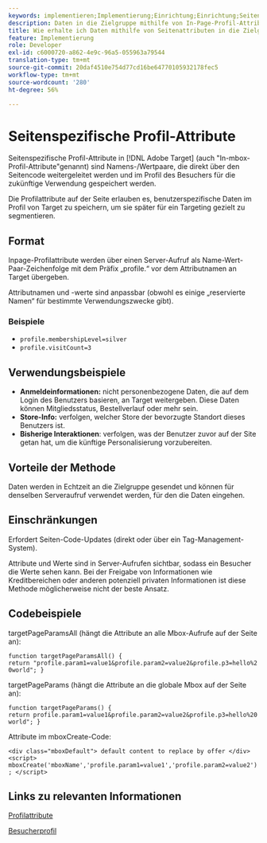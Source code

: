 ```yaml
---
keywords: implementieren;Implementierung;Einrichtung;Einrichtung;Seitenparameter
description: Daten in die Zielgruppe mithilfe von In-Page-Profil-Attributen abrufen.
title: Wie erhalte ich Daten mithilfe von Seitenattributen in die Zielgruppe?
feature: Implementierung
role: Developer
exl-id: c6000720-a862-4e9c-96a5-055963a79544
translation-type: tm+mt
source-git-commit: 20daf4510e754d77cd16be64770105932178fec5
workflow-type: tm+mt
source-wordcount: '280'
ht-degree: 56%

---
```


# Seitenspezifische Profil-Attribute

Seitenspezifische Profil-Attribute in [!DNL Adobe Target] (auch &quot;In-mbox-Profil-Attribute&quot;genannt) sind Namens-/Wertpaare, die direkt über den Seitencode weitergeleitet werden und im Profil des Besuchers für die zukünftige Verwendung gespeichert werden.

Die Profilattribute auf der Seite erlauben es, benutzerspezifische Daten im Profil von Target zu speichern, um sie später für ein Targeting gezielt zu segmentieren.

## Format

Inpage-Profilattribute werden über einen Server-Aufruf als Name-Wert-Paar-Zeichenfolge mit dem Präfix „profile.“ vor dem Attributnamen an Target übergeben.

Attributnamen und -werte sind anpassbar (obwohl es einige „reservierte Namen“ für bestimmte Verwendungszwecke gibt).

### Beispiele

* `profile.membershipLevel=silver`
* `profile.visitCount=3`

## Verwendungsbeispiele

* **Anmeldeinformationen:** nicht personenbezogene Daten, die auf dem Login des Benutzers basieren, an Target weitergeben. Diese Daten können Mitgliedsstatus, Bestellverlauf oder mehr sein.
* **Store-Info:** verfolgen, welcher Store der bevorzugte Standort dieses Benutzers ist.
* **Bisherige Interaktionen**: verfolgen, was der Benutzer zuvor auf der Site getan hat, um die künftige Personalisierung vorzubereiten.

## Vorteile der Methode

Daten werden in Echtzeit an die Zielgruppe gesendet und können für denselben Serveraufruf verwendet werden, für den die Daten eingehen.

## Einschränkungen

Erfordert Seiten-Code-Updates (direkt oder über ein Tag-Management-System).

Attribute und Werte sind in Server-Aufrufen sichtbar, sodass ein Besucher die Werte sehen kann. Bei der Freigabe von Informationen wie Kreditbereichen oder anderen potenziell privaten Informationen ist diese Methode möglicherweise nicht der beste Ansatz.

## Codebeispiele

targetPageParamsAll (hängt die Attribute an alle Mbox-Aufrufe auf der Seite an):

`function targetPageParamsAll() { return "profile.param1=value1&profile.param2=value2&profile.p3=hello%20world"; }`

targetPageParams (hängt die Attribute an die globale Mbox auf der Seite an):

`function targetPageParams() { return profile.param1=value1&profile.param2=value2&profile.p3=hello%20world"; }`

Attribute im mboxCreate-Code:

`<div class="mboxDefault"> default content to replace by offer </div> <script> mboxCreate('mboxName','profile.param1=value1','profile.param2=value2'); </script>`

## Links zu relevanten Informationen

[Profilattribute](/help/c-target/c-visitor-profile/profile-parameters.md#concept_01A30B4762D64CD5946B3AA38DC8A201)

[Besucherprofil](/help/c-target/c-audiences/c-target-rules/visitor-profile.md#concept_E972690B9A4C4372A34229FA37EDA38E)
